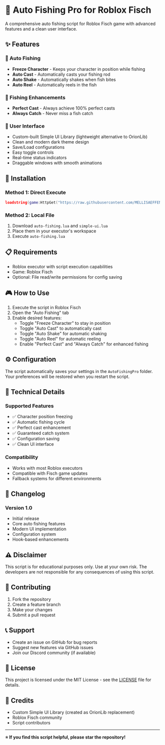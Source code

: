 # 🎣 Auto Fishing Pro for Roblox Fisch

A comprehensive auto fishing script for Roblox Fisch game with advanced features and a clean user interface.

## ✨ Features

### 🤖 Auto Fishing
- **Freeze Character** - Keeps your character in position while fishing
- **Auto Cast** - Automatically casts your fishing rod
- **Auto Shake** - Automatically shakes when fish bites
- **Auto Reel** - Automatically reels in the fish

### 🔧 Fishing Enhancements
- **Perfect Cast** - Always achieve 100% perfect casts
- **Always Catch** - Never miss a fish catch

### 🎨 User Interface
- Custom-built Simple UI Library (lightweight alternative to OrionLib)
- Clean and modern dark theme design
- Save/Load configurations
- Easy toggle controls
- Real-time status indicators
- Draggable windows with smooth animations

## 🚀 Installation

### Method 1: Direct Execute
```lua
loadstring(game:HttpGet("https://raw.githubusercontent.com/MELLISAEFFENDY/apakah/main/auto-fishing.lua"))()
```

### Method 2: Local File
1. Download `auto-fishing.lua` and `simple-ui.lua`
2. Place them in your executor's workspace
3. Execute `auto-fishing.lua`

## 📋 Requirements

- Roblox executor with script execution capabilities
- Game: Roblox Fisch
- Optional: File read/write permissions for config saving

## 🎮 How to Use

1. Execute the script in Roblox Fisch
2. Open the "Auto Fishing" tab
3. Enable desired features:
   - Toggle "Freeze Character" to stay in position
   - Toggle "Auto Cast" to automatically cast
   - Toggle "Auto Shake" for automatic shaking
   - Toggle "Auto Reel" for automatic reeling
   - Enable "Perfect Cast" and "Always Catch" for enhanced fishing

## ⚙️ Configuration

The script automatically saves your settings in the `AutoFishingPro` folder. Your preferences will be restored when you restart the script.

## 🔧 Technical Details

### Supported Features
- ✅ Character position freezing
- ✅ Automatic fishing cycle
- ✅ Perfect cast enhancement
- ✅ Guaranteed catch system
- ✅ Configuration saving
- ✅ Clean UI interface

### Compatibility
- Works with most Roblox executors
- Compatible with Fisch game updates
- Fallback systems for different environments

## 📝 Changelog

### Version 1.0
- Initial release
- Core auto fishing features
- Modern UI implementation
- Configuration system
- Hook-based enhancements

## ⚠️ Disclaimer

This script is for educational purposes only. Use at your own risk. The developers are not responsible for any consequences of using this script.

## 🤝 Contributing

1. Fork the repository
2. Create a feature branch
3. Make your changes
4. Submit a pull request

## 📞 Support

- Create an issue on GitHub for bug reports
- Suggest new features via GitHub issues
- Join our Discord community (if available)

## 📄 License

This project is licensed under the MIT License - see the [LICENSE](LICENSE) file for details.

## 🙏 Credits

- Custom Simple UI Library (created as OrionLib replacement)
- Roblox Fisch community
- Script contributors

---

**⭐ If you find this script helpful, please star the repository!**
